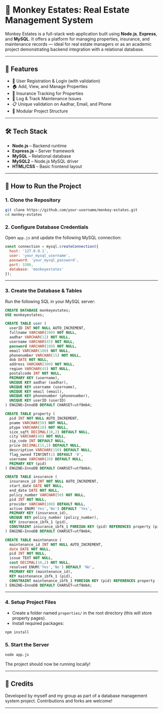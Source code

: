 # 🐒 Monkey Estates: Real Estate Management System

Monkey Estates is a full-stack web application built using **Node.js**, **Express**, and **MySQL**. It offers a platform for managing properties, insurance, and maintenance records — ideal for real estate managers or as an academic project demonstrating backend integration with a relational database.

---

## 🧰 Features

- 🔐 User Registration & Login (with validation)
- 🏠 Add, View, and Manage Properties
- 📄 Insurance Tracking for Properties
- 🔧 Log & Track Maintenance Issues
- 📋 Unique validation on Aadhar, Email, and Phone
- 📁 Modular Project Structure

---

## 🛠️ Tech Stack

- **Node.js** – Backend runtime
- **Express.js** – Server framework
- **MySQL** – Relational database
- **MySQL2** – Node.js MySQL driver
- **HTML/CSS** – Basic frontend layout

---

## 🚀 How to Run the Project

### 1. Clone the Repository

```bash
git clone https://github.com/your-username/monkey-estates.git
cd monkey-estates
```

### 2. Configure Database Credentials

Open `app.js` and update the following MySQL connection:

```js
const connection = mysql.createConnection({
  host: '127.0.0.1',
  user: 'your_mysql_username',
  password: 'your_mysql_password',
  port: 3306,
  database: 'monkeyestates'
});
```

---

### 3. Create the Database & Tables

Run the following SQL in your MySQL server:

```sql
CREATE DATABASE monkeyestates;
USE monkeyestates;

CREATE TABLE user (
  userID INT NOT NULL AUTO_INCREMENT,
  fullname VARCHAR(200) NOT NULL,
  aadhar VARCHAR(12) NOT NULL,
  username VARCHAR(45) NOT NULL,
  password VARCHAR(100) NOT NULL,
  email VARCHAR(100) NOT NULL,
  phonenumber VARCHAR(15) NOT NULL,
  dob DATE NOT NULL,
  address VARCHAR(300) NOT NULL,
  region VARCHAR(45) NOT NULL,
  postalcode INT NOT NULL,
  PRIMARY KEY (username),
  UNIQUE KEY aadhar (aadhar),
  UNIQUE KEY username (username),
  UNIQUE KEY email (email),
  UNIQUE KEY phonenumber (phonenumber),
  UNIQUE KEY userID (userID)
) ENGINE=InnoDB DEFAULT CHARSET=utf8mb4;

CREATE TABLE property (
  pid INT NOT NULL AUTO_INCREMENT,
  pname VARCHAR(50) NOT NULL,
  ptype VARCHAR(20) NOT NULL,
  size_sqft DECIMAL(10,2) DEFAULT NULL,
  city VARCHAR(40) NOT NULL,
  zip_code INT DEFAULT NULL,
  price DECIMAL(15,2) DEFAULT NULL,
  description VARCHAR(150) DEFAULT NULL,
  flag_owned TINYINT(1) DEFAULT '0',
  username VARCHAR(20) DEFAULT NULL,
  PRIMARY KEY (pid)
) ENGINE=InnoDB DEFAULT CHARSET=utf8mb4;

CREATE TABLE insurance (
  insurance_id INT NOT NULL AUTO_INCREMENT,
  start_date DATE NOT NULL,
  end_date DATE NOT NULL,
  policy_number VARCHAR(50) NOT NULL,
  pid INT NOT NULL,
  provider VARCHAR(100) DEFAULT NULL,
  active ENUM('Yes','No') DEFAULT 'Yes',
  PRIMARY KEY (insurance_id),
  UNIQUE KEY policy_number (policy_number),
  KEY insurance_ibfk_1 (pid),
  CONSTRAINT insurance_ibfk_1 FOREIGN KEY (pid) REFERENCES property (pid) ON DELETE CASCADE
) ENGINE=InnoDB DEFAULT CHARSET=utf8mb4;

CREATE TABLE maintenance (
  maintenance_id INT NOT NULL AUTO_INCREMENT,
  date DATE NOT NULL,
  pid INT NOT NULL,
  issue TEXT NOT NULL,
  cost DECIMAL(10,2) NOT NULL,
  resolved ENUM('Yes','No') DEFAULT 'No',
  PRIMARY KEY (maintenance_id),
  KEY maintenance_ibfk_1 (pid),
  CONSTRAINT maintenance_ibfk_1 FOREIGN KEY (pid) REFERENCES property (pid) ON DELETE CASCADE
) ENGINE=InnoDB DEFAULT CHARSET=utf8mb4;
```

---

### 4. Setup Project Files

- Create a folder named `properties/` in the root directory (this will store property pages).
- Install required packages:

```bash
npm install
```

### 5. Start the Server

```bash
node app.js
```

The project should now be running locally!

---

## 🙌 Credits

Developed by myself and my group as part of a database management system project. Contributions and forks are welcome!

---
